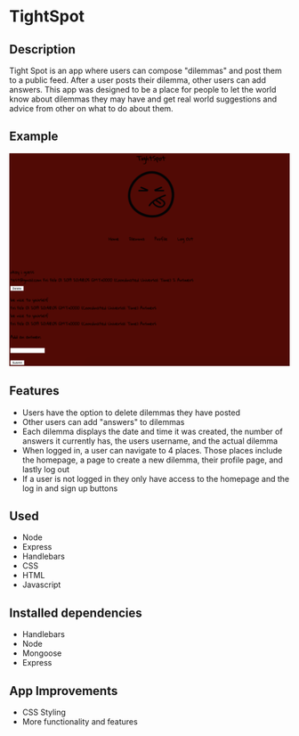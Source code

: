 # TightSpot


## Description
Tight Spot is an app where users can compose "dilemmas" and post them to a public feed. After a user posts their dilemma, other users can add answers. This app was designed to be a place for people to let the world know about dilemmas they may have and get real world suggestions and advice from other on what to do about them.

## Example
![ScreenShot](public/images/example.png)

## Features
- Users have the option to delete dilemmas they have posted 
- Other users can add "answers" to dilemmas
- Each dilemma displays the date and time it was created, the number of answers it currently has, the users username, and the actual dilemma
- When logged in, a user can navigate to 4 places. Those places include the homepage, a page to create a new dilemma, their profile page, and lastly log out
- If a user is not logged in they only have access to the homepage and the log in and sign up buttons 

## Used 
- Node
- Express
- Handlebars
- CSS
- HTML
- Javascript

## Installed dependencies 

- Handlebars 
- Node 
- Mongoose 
- Express 



## App Improvements

- CSS Styling 
- More functionality and features 

